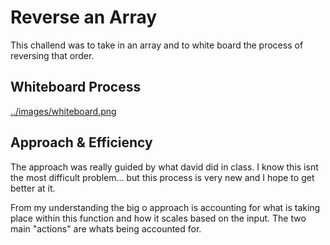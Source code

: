 
# Reverse an Array

This challend was to take in an array and to white board the process of reversing that order. 

## Whiteboard Process
<!-- Embedded whiteboard image -->

[../images/whiteboard.png](whiteboard )

## Approach & Efficiency
<!-- What approach did you take? Discuss Why. What is the Big O space/time for this approach? -->

The approach was really guided by what david did in class. I know this isnt the most difficult problem... but this process is very new and I hope to get better at it.

From my understanding the big o approach is accounting for what is taking place within this function and how it scales based on the input. The two main "actions" are whats being accounted for.